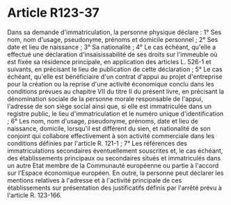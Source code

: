 # Article R123-37

Dans sa demande d'immatriculation, la personne physique déclare :   1° Ses nom, nom d'usage, pseudonyme, prénoms et domicile personnel ;   2° Ses date et lieu de naissance ;   3° Sa nationalité ;   4° Le cas échéant, qu'elle a effectué une déclaration d'insaisissabilité de ses droits sur l'immeuble où est fixée sa résidence principale, en application des articles L. 526-1 et suivants, en précisant le lieu de publication de cette déclaration ;   5° Le cas échéant, qu'elle est bénéficiaire d'un contrat d'appui au projet d'entreprise pour la création ou la reprise d'une activité économique conclu dans les conditions prévues au chapitre VII du titre II du présent livre, en précisant la dénomination sociale de la personne morale responsable de l'appui, l'adresse de son siège social ainsi que, si elle est immatriculée dans un registre public, le lieu d'immatriculation et le numéro unique d'identification ;   6° Les nom, nom d'usage, pseudonyme, prénoms, date et lieu de naissance, domicile, lorsqu'il est différent du sien, et nationalité de son conjoint qui collabore effectivement à son activité commerciale dans les conditions définies par l'article R. 121-1 ;   7° Les références des immatriculations secondaires éventuellement souscrites et, le cas échéant, des établissements principaux ou secondaires situés et immatriculés dans un autre Etat membre de la Communauté européenne ou partie à l'accord sur l'Espace économique européen. En outre, la personne peut déclarer les mentions relatives à l'adresse et à l'activité principale de ces établissements sur présentation des justificatifs définis par l'arrêté prévu à l'article R. 123-166.